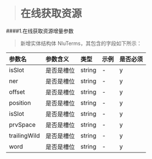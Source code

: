 ># 在线获取资源

####1.在线获取资源增量参数
>新增实体结构体 NluTerms，其包含的字段如下所示：

|参数名|参数含义|类型|示例|是否必须|
|:---|:---|:---|:---|:---|
|isSlot|是否是槽位|string|-|y|
|ner|是否是槽位|string|-|y|
|offset|是否是槽位|string|-|y|
|position|是否是槽位|string|-|y|
|isSlot|是否是槽位|string|-|y|
|prvSpace|是否是槽位|string|-|y|
|trailingWild|是否是槽位|string|-|y|
|word|是否是槽位|string|-|y|



